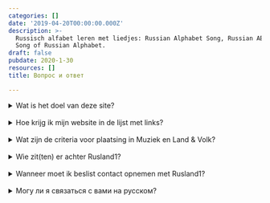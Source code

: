 ```yaml
---
categories: []
date: '2019-04-20T00:00:00.000Z'
description: >-
  Russisch alfabet leren met liedjes: Russian Alphabet Song, Russian ABC Song,
  Song of Russian Alphabet.
draft: false
pubdate: 2020-1-30
resources: []
title: Вопрос и ответ

---
```


<details>
<summary>Wat is het doel van deze site?</summary>
Mensen stimuleren Russisch te leren en daarbij helpen.<br/>
Materiaal aanreiken voor verdere studie, en voor het plezier.<br/>
Taal en land laten zien en horen.<br/>
Meer kennis en een beter begrip van Rusland en de Russen.<br/>
Muziek!
</details>
<br/>
<details>
<summary>Hoe krijg ik mijn website in de lijst met links?</summary>
Stuur een mail naar info[a]rusland1.nl. Alleen niet-commerciële en Rusland-gerelateerde links komen in aanmerking.
</details>
<br/>
<details>
<summary>Wat zijn de criteria voor plaatsing in Muziek en Land & Volk?
</summary>
Voor Muziek: dat het Russischtalig is, ten minste voor een deel. Muziek dus ook van buiten tegenwoordig Rusland. Hoor die taal!<br/>
Voor Land & Volk: dat het gaat over Rusland of Russen, ongeacht van welke kant. Is er beeld van, laat maar zien.
</details>
<br/>
<details>
<summary>Wie zit(ten) er achter Rusland1?
</summary>
Deze website is grotendeels eenpersoons hobbyproject. Ik hou van taal en werd verliefd op Russisch. Kreeg les van Inna Teslya (Rusles For You, Breda), en dat hielp geweldig. Vaak afgeleid in de uren dat ik zou studeren, en dit kwam ervan.<br/>
Alle tekst © Rusland1, tenzij anders vermeld.
</details>
<br/>


<details>
<summary>
Wanneer moet ik beslist contact opnemen met Rusland1?
</summary>
Als je stuit op een niet-werkende link of een verwijderde video.<br/>
Als je fouten ziet in taal of vertaling.<br/>
Als je tips hebt voor een onderwerp of muziek.<br/>
Als je denkt dat je kunt helpen of kunt verbeteren.<br/>
Als je een vraag hebt die hier niet beantwoord is.<br/>
Via mail.
</details>
<br/>

<details>
<summary>
Могу ли я связаться с вами на русском?
</summary>
Хотя еще не совсем идеально грамотно, я читаю и пишу по-русски. Не стесняйтесь обращаться ко мне на русском языке. Советы по новому контенту приветствуются. Ответ на русском, однако, может занять некоторое время, или Вы можете и вовсе не получить ответ. Я буду стараться делать больше и лучше!

</details>
